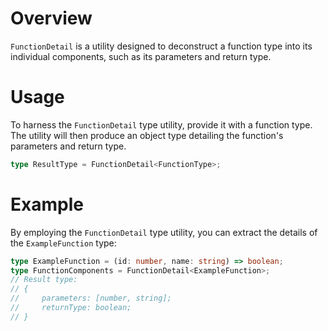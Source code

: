 # Overview
`FunctionDetail` is a utility designed to deconstruct a function type into its individual components, such as its parameters and return type.

# Usage
To harness the `FunctionDetail` type utility, provide it with a function type. The utility will then produce an object type detailing the function's parameters and return type.
```typescript
type ResultType = FunctionDetail<FunctionType>;
```

# Example
By employing the `FunctionDetail` type utility, you can extract the details of the `ExampleFunction` type:
```typescript
type ExampleFunction = (id: number, name: string) => boolean;
type FunctionComponents = FunctionDetail<ExampleFunction>;
// Result type: 
// {
//     parameters: [number, string];
//     returnType: boolean;
// }
```
